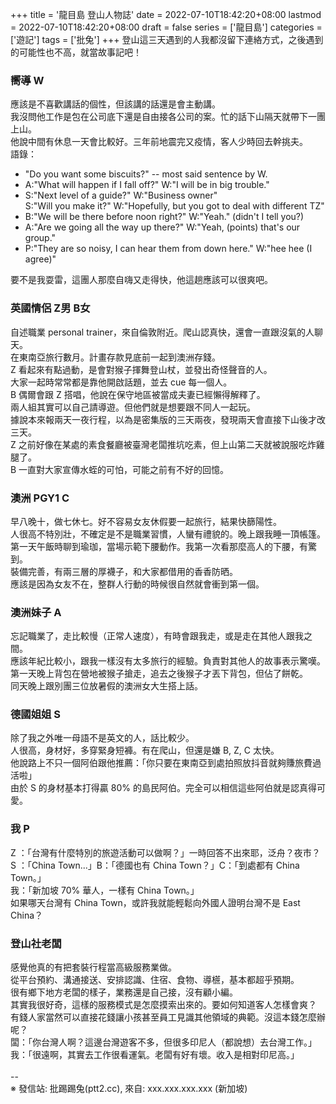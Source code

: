+++
title = '龍目島 登山人物誌'
date = 2022-07-10T18:42:20+08:00
lastmod = 2022-07-10T18:42:20+08:00
draft = false
series = ['龍目島']
categories = ['遊記']
tags = ['批兔']
+++
登山這三天遇到的人我都沒留下連絡方式，之後遇到的可能性也不高，就當故事記吧！<br>
### 嚮導 W
應該是不喜歡講話的個性，但該講的話還是會主動講。<br>
我沒問他工作是包在公司底下還是自由接各公司的案。忙的話下山隔天就帶下一團上山。<br>
他說中間有休息一天會比較好。三年前地震完又疫情，客人少時回去幹挑夫。<br>
語錄：<br>
- "Do you want some biscuits?" -- most said sentence by W.<br>
- A:"What will happen if I fall off?" W:"I will be in big trouble."<br>
- S:"Next level of a guide?" W:"Business owner"<br>
  S:"Will you make it?" W:"Hopefully, but you got to deal with different TZ"<br>
- B:"We will be there before noon right?" W:"Yeah." (didn't I tell you?)<br>
- A:"Are we going all the way up there?" W:"Yeah, (points) that's our group."<br>
- P:"They are so noisy, I can hear them from down here." W:"hee hee (I agree)"

要不是我耍雷，這團人那麼自嗨又走得快，他這趟應該可以很爽吧。<br>
### 英國情侶 Z男 B女
自述職業 personal trainer，來自倫敦附近。爬山認真快，還會一直跟沒氣的人聊天。<br>
在東南亞旅行數月。計畫存款見底前一起到澳洲存錢。<br>
Z 看起來有點過動，是會對猴子揮舞登山杖，並發出奇怪聲音的人。<br>
大家一起時常常都是靠他開啟話題，並去 cue 每一個人。<br>
B 偶爾會跟 Z 搭唱，他說在保守地區被當成夫妻已經懶得解釋了。<br>
兩人組其實可以自己請導遊。但他們就是想要跟不同人一起玩。<br>
據說本來報兩天一夜行程，以為是密集版的三天兩夜，發現兩天會直接下山後才改三天。<br>
Z 之前好像在某處的素食餐廳被臺灣老闆推坑吃素，但上山第二天就被說服吃炸雞腿了。<br>
B 一直對大家宣傳水蛭的可怕，可能之前有不好的回憶。<br>
### 澳洲 PGY1 C
早八晚十，做七休七。好不容易女友休假要一起旅行，結果快篩陽性。<br>
人很高不特別壯，不確定是不是職業習慣，人蠻有禮貌的。晚上跟我睡一頂帳篷。<br>
第一天午飯時聊到瑜珈，當場示範下腰動作。我第一次看那麼高人的下腰，有驚到。<br>
裝備完善，有兩三層的厚襪子，和大家都借用的香香防晒。<br>
應該是因為女友不在，整群人行動的時候很自然就會衝到第一個。<br>
### 澳洲妹子 A
忘記職業了，走比較慢（正常人速度），有時會跟我走，或是走在其他人跟我之間。<br>
應該年紀比較小，跟我一樣沒有太多旅行的經驗。負責對其他人的故事表示驚嘆。<br>
第一天晚上背包在營地被猴子搶走，追去之後猴子才丟下背包，但佔了餅乾。<br>
同天晚上跟別團三位放暑假的澳洲女大生搭上話。<br>
### 德國姐姐 S
除了我之外唯一母語不是英文的人，話比較少。<br>
人很高，身材好，多穿緊身短褲。有在爬山，但還是嫌 B, Z, C 太快。<br>
他說路上不只一個阿伯跟他推薦：「你只要在東南亞到處拍照放抖音就夠賺旅費過活啦」<br>
由於 S 的身材基本打得贏 80% 的島民阿伯。完全可以相信這些阿伯就是認真得可愛。<br>
### 我 P
Z ：「台灣有什麼特別的旅遊活動可以做啊？」一時回答不出來耶，泛舟？夜市？<br>
S ：「China Town...」B：「德國也有 China Town？」C：「到處都有 China Town。」<br>
我：「新加坡 70% 華人，一樣有 China Town。」<br>
如果哪天台灣有 China Town，或許我就能輕鬆向外國人證明台灣不是 East China？<br>
### 登山社老闆
感覺他真的有把套裝行程當高級服務業做。<br>
從平台預約、溝通接送、安排認識、住宿、食物、導𣞢，基本都超乎預期。<br>
很有鄉下地方老闆的樣子，業務還是自己接，沒有顧小編。<br>
其實我很好奇，這樣的服務模式是怎麼摸索出來的。要如何知道客人怎樣會爽？<br>
有錢人家當然可以直接花錢讓小孩甚至員工見識其他領域的典範。沒這本錢怎麼辦呢？<br>
闆：「你台灣人啊？這邊台灣遊客不多，但很多印尼人（都說想）去台灣工作。」<br>
我：「很遠啊，其實去工作很看運氣。老闆有好有壞。收入是相對印尼高。」<br>
<br>
--<br>
※ 發信站: 批踢踢兔(ptt2.cc), 來自: xxx.xxx.xxx.xxx (新加坡)<br>
